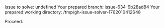 Issue to solve: undefined
Your prepared branch: issue-634-9b28ad84
Your prepared working directory: /tmp/gh-issue-solver-1762010412648

Proceed.
